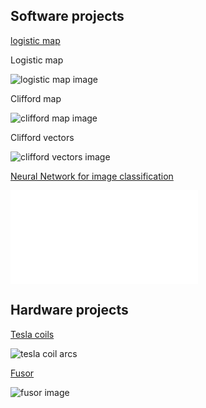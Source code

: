 
## Software projects 

[logistic map](https://github.com/blbadger/logistic-map)

Logistic map

![logistic map image]({{https://blbadger.github.io}}/Logistic_zoom.png)

Clifford map

![clifford map image]({{https://blbadger.github.io}}clifford_attractor(9,9).png)

Clifford vectors 

![clifford vectors image]({{https://blbadger.github.io}}clifford_attractor_vectors(9,9).png)

[Neural Network for image classification](https://github.com/blbadger/neural-network)

![neural network architecture]({{https://blbadger.github.io}}cNN_architecture.pdf)
 	
## Hardware projects

[Tesla coils](/tesla-coils.md)

![tesla coil arcs](https://blbadger.github.io/newtesla.jpg)



[Fusor](/fusor.md)

![fusor image]({{https://blbadger.github.io}}fusor-1-1.png)

